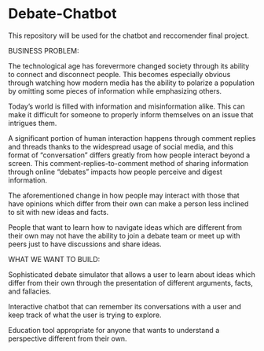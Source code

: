 # Debate-Chatbot

This repository will be used for the chatbot and reccomender final project. 

BUSINESS PROBLEM:

The technological age has forevermore changed society through its ability to connect and disconnect people. This becomes especially obvious through watching how modern media has the ability to polarize a population by omitting some pieces of information while emphasizing others. 

Today’s world is filled with information and misinformation alike. This can make it difficult for someone to properly inform themselves on an issue that intrigues them. 

A significant portion of human interaction happens through comment replies and threads thanks to the widespread usage of social media, and this format of “conversation” differs greatly from how people interact beyond a screen. This comment-replies-to-comment method of sharing information through online “debates” impacts how people perceive and digest information. 

The aforementioned change in how people may interact with those that have opinions which differ from their own can make a person less inclined to sit with new ideas and facts.

People that want to learn how to navigate ideas which are different from their own may not have the ability to join a debate team or meet up with peers just to have discussions and share ideas. 

WHAT WE WANT TO BUILD:

Sophisticated debate simulator that allows a user to learn about ideas which differ from their own through the presentation of different arguments, facts, and fallacies.

Interactive chatbot that can remember its conversations with a user and keep track of what the user is trying to explore. 

Education tool appropriate for anyone that wants to understand a perspective different from their own. 

